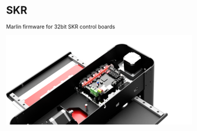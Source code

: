 # SKR
Marlin firmware for 32bit SKR control boards


![Metal Plus with SKR 1.3](/images/metal_plus_SKR13.png)
